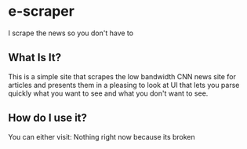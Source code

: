 # e-scraper
I scrape the news so you don't have to
## What Is It?
This is a simple site that scrapes the low bandwidth CNN news site for articles and presents them in a pleasing to look at UI that lets you parse quickly what you want to see and what you don't want to see.
## How do I use it?
You can either visit: Nothing right now because its broken
